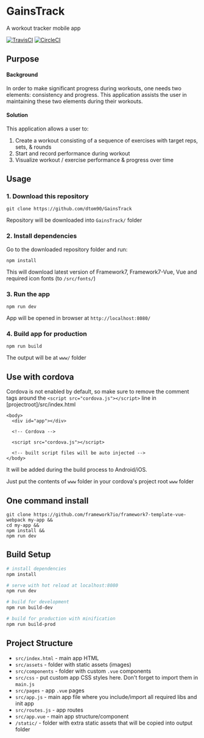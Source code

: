 # GainsTrack
A workout tracker mobile app

[![TravisCI](https://travis-ci.org/dtom90/GainsTrack.svg?branch=master)](https://travis-ci.org/dtom90/GainsTrack)
[![CircleCI](https://circleci.com/gh/dtom90/GainsTrack.svg?style=svg)](https://circleci.com/gh/dtom90/GainsTrack)

## Purpose

#### Background

In order to make significant progress during workouts, one needs two elements: consistency and progress. This application assists the user in maintaining these two elements during their workouts.

#### Solution

This application allows a user to:

1. Create a workout consisting of a sequence of exercises with target reps, sets, & rounds
2. Start and record performance during workout
3. Visualize workout / exercise performance & progress over time

## Usage

### 1. Download this repository
```
git clone https://github.com/dtom90/GainsTrack
```

Repository will be downloaded into `GainsTrack/` folder

### 2. Install dependencies

Go to the downloaded repository folder and run:
```
npm install
```

This will download latest version of Framework7, Framework7-Vue, Vue and required icon fonts (to `/src/fonts/`)

### 3. Run the app

```
npm run dev
```

App will be opened in browser at `http://localhost:8080/`

### 4. Build app for production

```
npm run build
```

The output will be at `www/` folder

## Use with cordova
Cordova is not enabled by default, so make sure to remove the comment tags around the `<script src="cordova.js"></script>` line in [projectroot]/src/index.html
```
<body>
  <div id="app"></div>

  <!-- Cordova -->

  <script src="cordova.js"></script>

  <!-- built script files will be auto injected -->
</body>
```
It will be added during the build process to Android/iOS.

Just put the contents of `www` folder in your cordova's project root `www` folder

## One command install

```
git clone https://github.com/framework7io/framework7-template-vue-webpack my-app &&
cd my-app &&
npm install &&
npm run dev
```

## Build Setup

``` bash
# install dependencies
npm install

# serve with hot reload at localhost:8080
npm run dev

# build for development
npm run build-dev

# build for production with minification
npm run build-prod
```

## Project Structure

* `src/index.html` - main app HTML
* `src/assets` - folder with static assets (images)
* `src/components` - folder with custom `.vue` components
* `src/css` - put custom app CSS styles here. Don't forget to import them in `main.js`
* `src/pages` - app `.vue` pages
* `src/app.js` - main app file where you include/import all required libs and init app
* `src/routes.js` - app routes
* `src/app.vue` - main app structure/component
* `/static/` - folder with extra static assets that will be copied into output folder
